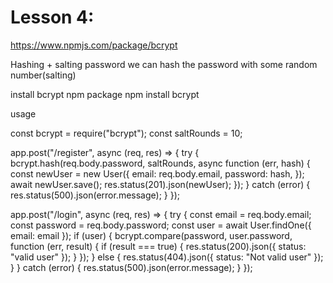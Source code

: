 Lesson 4:
======== 
https://www.npmjs.com/package/bcrypt

Hashing + salting password
we can hash the password with some random number(salting)

install bcrypt npm package npm install bcrypt

usage

const bcrypt = require("bcrypt");
const saltRounds = 10;

app.post("/register", async (req, res) => {
  try {
    bcrypt.hash(req.body.password, saltRounds, async function (err, hash) {
      const newUser = new User({
        email: req.body.email,
        password: hash,
      });
      await newUser.save();
      res.status(201).json(newUser);
    });
  } catch (error) {
    res.status(500).json(error.message);
  }
});

app.post("/login", async (req, res) => {
  try {
    const email = req.body.email;
    const password = req.body.password;
    const user = await User.findOne({ email: email });
    if (user) {
      bcrypt.compare(password, user.password, function (err, result) {
        if (result === true) {
          res.status(200).json({ status: "valid user" });
        }
      });
    } else {
      res.status(404).json({ status: "Not valid user" });
    }
  } catch (error) {
    res.status(500).json(error.message);
  }
});